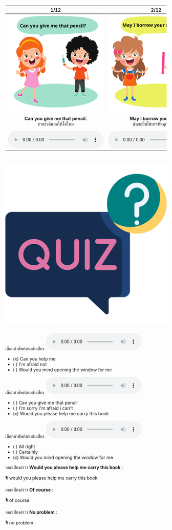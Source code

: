 <div class="carrousel">


|1/12|2/12|3/12|4/12|5/12|6/12|7/12|8/12|9/12|10/12|11/12|12/12|
| :----: | :----: | :----: | :----: | :----: | :----: | :----: | :----: | :----: | :----: | :----: | :----: |
|![](/media/img/Requesting__Can&#x20;you&#x20;give&#x20;me&#x20;that&#x20;pencil.svg)|![](/media/img/Requesting__May&#x20;I&#x20;borrow&#x20;your&#x20;ruler.svg)|![](/media/img/Requesting__Would&#x20;you&#x20;please&#x20;help&#x20;me&#x20;carry&#x20;this&#x20;book.svg)|![](/media/img/Requesting__Can&#x20;you&#x20;help&#x20;me.svg)|![](/media/img/Requesting__Would&#x20;you&#x20;mind&#x20;opening&#x20;the&#x20;window&#x20;for&#x20;me.svg)|![](/media/img/Requesting__No&#x20;problem.svg)|![](/media/img/Requesting__Of&#x20;course.svg)|![](/media/img/Requesting__Certainly.svg)|![](/media/img/Requesting__All&#x20;right.svg)|![](/media/img/Requesting__I'm&#x20;really&#x20;sorry.svg)|![](/media/img/Requesting__I'm&#x20;sorry&#x20;I'm&#x20;afraid&#x20;I&#x20;can't.svg)|![](/media/img/Requesting__I'm&#x20;afraid&#x20;not.svg)|
|**Can you give me that pencil.**<br>ช่วยส่งดินสอให้ได้ไหม|**May I borrow your ruler.**<br>ฉันขอยืมไม้บรรทัดคุณได้ไหม|**Would you please help me carry this book.**<br>กรุณาช่วยถือหนังสือเล่มนี้ให้หน่อยได้ไหม|**Can you help me.**<br>คุณพอจะช่วยอะไรฉันได้ไหม|**Would you mind opening the window for me.**<br>please|**No problem.**<br>ไม่มีปัญหา|**Of course.**<br>แน่นอน|**Certainly.**<br>แน่นอน|**All right.**<br>ได้เลย|**I'm really sorry.**<br>ฉันขอโทษจริงๆ|**I'm sorry I'm afraid I can't.**<br>ฉันขอโทษ ฉันเกรงว่าฉันทําไม่ได้|**I'm afraid not.**<br>ฉันเกรงว่าจะไม่ได้|
|![](/media/audio/Can&#x20;you&#x20;give&#x20;me&#x20;that&#x20;pencil.mp3)|![](/media/audio/May&#x20;I&#x20;borrow&#x20;your&#x20;ruler.mp3)|![](/media/audio/Would&#x20;you&#x20;please&#x20;help&#x20;me&#x20;carry&#x20;this&#x20;book.mp3)|![](/media/audio/Can&#x20;you&#x20;help&#x20;me.mp3)|![](/media/audio/Would&#x20;you&#x20;mind&#x20;opening&#x20;the&#x20;window&#x20;for&#x20;me.mp3)|![](/media/audio/No&#x20;problem.mp3)|![](/media/audio/Of&#x20;course.mp3)|![](/media/audio/Certainly.mp3)|![](/media/audio/All&#x20;right.mp3)|![](/media/audio/I'm&#x20;really&#x20;sorry.mp3)|![](/media/audio/I'm&#x20;sorry&#x20;I'm&#x20;afraid&#x20;I&#x20;can't.mp3)|![](/media/audio/I'm&#x20;afraid&#x20;not.mp3)|

</div>



# ![icon](/media/icons/quiz.svg) 


เลือกคำศัพท์ตรงกับเสียง ![](/media/audio/Can&#x20;you&#x20;help&#x20;me.mp3) 
 - (x) Can you help me
 - ( ) I'm afraid not
 - ( ) Would you mind opening the window for me


เลือกคำศัพท์ตรงกับเสียง ![](/media/audio/Would&#x20;you&#x20;please&#x20;help&#x20;me&#x20;carry&#x20;this&#x20;book.mp3) 
 - ( ) Can you give me that pencil
 - ( ) I'm sorry i'm afraid i can't
 - (x) Would you please help me carry this book


เลือกคำศัพท์ตรงกับเสียง ![](/media/audio/Would&#x20;you&#x20;mind&#x20;opening&#x20;the&#x20;window&#x20;for&#x20;me.mp3) 
 - ( ) All right
 - ( ) Certainly
 - (x) Would you mind opening the window for me

ออกเสียงคำว่า **Would you please help me carry this book** :

🎙️ would you please help me carry this book

ออกเสียงคำว่า **Of course** :

🎙️ of course

ออกเสียงคำว่า **No problem** :

🎙️ no problem

